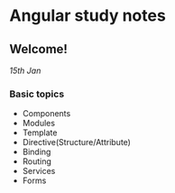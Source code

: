 # Angular study notes

## Welcome!

_15th Jan_

### Basic topics

+ Components
+ Modules
+ Template
+ Directive(Structure/Attribute)
+ Binding
+ Routing
+ Services
+ Forms
